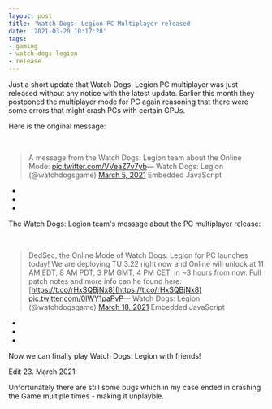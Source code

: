 ```yaml
---
layout: post
title: 'Watch Dogs: Legion PC Multiplayer released'
date: '2021-03-20 10:17:28'
tags:
- gaming
- watch-dogs-legion
- release
---
```


Just a short update that Watch Dogs: Legion PC multiplayer was just released without any notice with the latest update. Earlier this month they postponed the multiplayer mode for PC again reasoning that there were some errors that might crash PCs with certain GPUs.

Here is the original message:

‌

> A message from the Watch Dogs: Legion team about the Online Mode: [pic.twitter.com/VVeaZ7v7yb](https://t.co/VVeaZ7v7yb)— Watch Dogs: Legion (@watchdogsgame) [March 5, 2021](https://twitter.com/watchdogsgame/status/1367928214824378368?ref_src=twsrc%5Etfw) Embedded JavaScript

- 
- 
- ‌

The Watch Dogs: Legion team's message about the PC multiplayer release:

‌

> DedSec, the Online Mode of Watch Dogs: Legion for PC launches today! We are deploying TU 3.22 right now and Online will unlock at 11 AM EDT, 8 AM PDT, 3 PM GMT, 4 PM CET, in ~3 hours from now. Full patch notes and more info can he found here: [https://t.co/rHxSQBjNx8](https://t.co/rHxSQBjNx8) [pic.twitter.com/0lWY1paPvP](https://t.co/0lWY1paPvP)— Watch Dogs: Legion (@watchdogsgame) [March 18, 2021](https://twitter.com/watchdogsgame/status/1372518977457549314?ref_src=twsrc%5Etfw) Embedded JavaScript

- 
- 
- ‌

Now we can finally play Watch Dogs: Legion with friends!

Edit 23. March 2021:

Unfortunately there are still some bugs which in my case ended in crashing the Game multiple times - making it unplayble.

